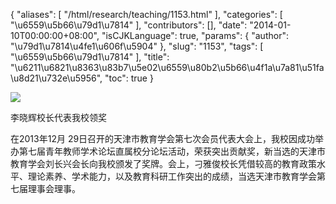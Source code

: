 {
    "aliases": [
        "/html/research/teaching/1153.html"
    ],
    "categories": [
        "\u6559\u5b66\u79d1\u7814"
    ],
    "contributors": [],
    "date": "2014-01-10T00:00:00+08:00",
    "isCJKLanguage": true,
    "params": {
        "author": "\u79d1\u7814\u4fe1\u606f\u5904"
    },
    "slug": "1153",
    "tags": [
        "\u6559\u5b66\u79d1\u7814"
    ],
    "title": "\u6211\u6821\u8363\u83b7\u5e02\u6559\u80b2\u5b66\u4f1a\u7a81\u51fa\u8d21\u732e\u5956",
    "toc": true
}

![](https://cdn.tfls.online/mirror/full/5971471b770125ffaee526dc7b46313fca1d8cfb.jpg)




李晓辉校长代表我校领奖







在2013年12月 29日召开的天津市教育学会第七次会员代表大会上，我校因成功举办第七届青年教师学术论坛直属校分论坛活动，荣获突出贡献奖，新当选的天津市教育学会刘长兴会长向我校颁发了奖牌。会上，刁雅俊校长凭借较高的教育政策水平、理论素养、学术能力，以及教育科研工作突出的成绩，当选天津市教育学会第七届理事会理事。



